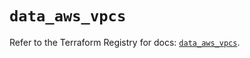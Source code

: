 # `data_aws_vpcs`

Refer to the Terraform Registry for docs: [`data_aws_vpcs`](https://registry.terraform.io/providers/hashicorp/aws/6.10.0/docs/data-sources/vpcs).
